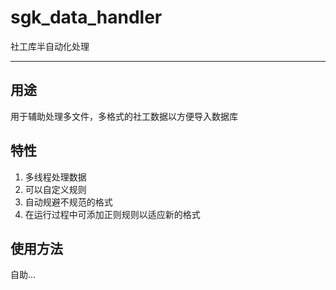 <h1 id="sgkdatahandler">sgk_data_handler</h1>

<p>社工库半自动化处理</p>

<hr>



<h2 id="用途">用途</h2>

<p>用于辅助处理多文件，多格式的社工数据以方便导入数据库</p>



<h2 id="特性">特性</h2>

<ol>
<li>多线程处理数据</li>
<li>可以自定义规则</li>
<li>自动规避不规范的格式</li>
<li>在运行过程中可添加正则规则以适应新的格式</li>
</ol>



<h2 id="使用方法">使用方法</h2>

<p>自助…</p>
